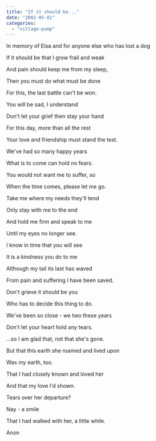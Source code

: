 ```yaml
---
title: "If it should be..."
date: "2002-05-01"
categories: 
  - "village-pump"
---
```


In memory of Elsa and for anyone else who has lost a dog

If it should be that I grow frail and weak

And pain should keep me from my sleep,

Then you must do what must be done

For this, the last battle can't be won.

You will be sad, I understand

Don't let your grief then stay your hand

For this day, more than all the rest

Your love and friendship must stand the test.

We've had so many happy years

What is to come can hold no fears.

You would not want me to suffer, so

When the time comes, please let me go.

Take me where my needs they'll tend

Only stay with me to the end

And hold me firm and speak to me

Until my eyes no longer see.

I know in time that you will see

It is a kindness you do to me

Although my tail its last has waved

From pain and suffering I have been saved.

Don't grieve it should be you

Who has to decide this thing to do.

We've been so close - we two these years

Don't let your heart hold any tears.

...so I am glad that, not that she's gone.

But that this earth she roamed and lived upon

Was my earth, too.

That I had closely known and loved her

And that my love I'd shown.

Tears over her departure?

Nay - a smile

That I had walked with her, a little while.

Anon
